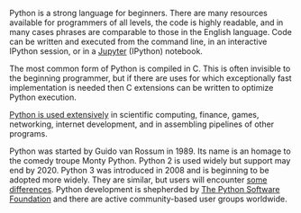 Python is a strong language for beginners. 
There are many resources available for programmers of all levels, the code is highly readable, and in many cases phrases are comparable to those in the English language.
Code can be written and executed from the command line, in an interactive IPython session, or in a [Jupyter](http://jupyter.org) (IPython) notebook.

The most common form of Python is compiled in C.
This is often invisible to the beginning programmer, but if there are uses for which exceptionally fast implementation is needed then C extensions can be written to optimize Python execution.

[Python is used extensively](https://www.python.org/about/apps/) in scientific computing, finance, games, networking, internet development, and in assembling pipelines of other programs.

Python was started by Guido van Rossum in 1989.
Its name is an homage to the comedy troupe Monty Python. 
Python 2 is used widely but support may end by 2020.
Python 3 was introduced in 2008 and is beginning to be adopted more widely.
They are similar, but users will encounter [some differences](http://blog.teamtreehouse.com/python-2-vs-python-3). 
Python development is shepherded by [The Python Software Foundation](https://www.python.org/about/) and there are active community-based user groups worldwide.